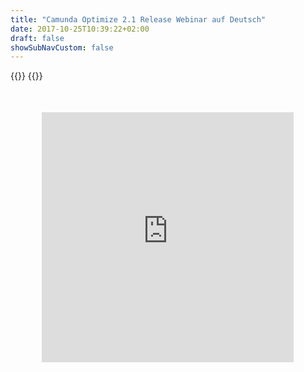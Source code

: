 ```yaml
---
title: "Camunda Optimize 2.1 Release Webinar auf Deutsch"
date: 2017-10-25T10:39:22+02:00
draft: false
showSubNavCustom: false
---
```


{{<highlight title="Camunda Optimize 2.1 Release Webinar auf Deutsch" >}}
{{</highlight>}}
<div align="center" style="margin-bottom: 100px;margin-top: 50px;">
  <iframe src="https://player.vimeo.com/video/282819341" class="embed-responsive-item" width="80%" height="400" frameborder="0" allow="fullscreen"></iframe>
</div>
